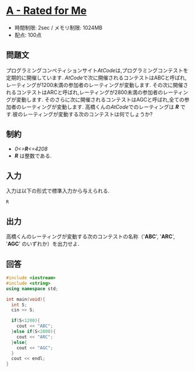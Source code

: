 # [A - Rated for Me](https://abc104.contest.atcoder.jp/tasks/abc104_a)
* 時間制限: 2sec / メモリ制限: 1024MB
* 配点: 100点

## 問題文
プログラミングコンペティションサイト*AtCode*は,プログラミングコンテストを定期的に開催しています.
*AtCode*で次に開催されるコンテストはABCと呼ばれ,レーティングが1200未満の参加者のレーティングが変動します.
その次に開催されるコンテストはARCと呼ばれ,レーティングが2800未満の参加者のレーティングが変動します.
そのさらに次に開催されるコンテストはAGCと呼ばれ,全ての参加者のレーティングが変動します.
高橋くんの*AtCode*でのレーティングは ***R*** です.彼のレーティングが変動する次のコンテストは何でしょうか?

## 制約
* *0<=**R**<=4208*
* ***R*** は整数である.

## 入力
入力は以下の形式で標準入力から与えられる.

`R`

## 出力
高橋くんのレーティングが変動する次のコンテストの名称（'**ABC**', '**ARC**', '**AGC**' のいずれか）を出力せよ.

## 回答
```cpp
#include <iostream>
#include <string>
using namespace std;

int main(void){
  int S;
  cin >> S;

  if(S<1200){
    cout << "ABC";
  }else if(S<2800){
    cout << "ARC";
  }else{
    cout << "AGC";
  }
  cout << endl;
}

```
